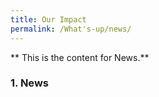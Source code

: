 ```yaml
---
title: Our Impact
permalink: /What's-up/news/
---
```


** This is the content for News.**  


### 1. News
